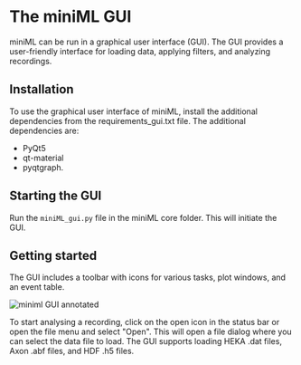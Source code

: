 # The miniML GUI

miniML can be run in a graphical user interface (GUI). The GUI provides a user-friendly interface for loading data, applying filters, and analyzing recordings.

## Installation

To use the graphical user interface of miniML, install the additional dependencies from the requirements_gui.txt file. The additional dependencies are:
- PyQt5
- qt-material
- pyqtgraph.

## Starting the GUI

Run the `miniML_gui.py` file in the miniML core folder. This will initiate the GUI.

## Getting started

The GUI includes a toolbar with icons for various tasks, plot windows, and an event table.

![miniml GUI annotated](../images/GUI_overview.svg "miniML GUI")

To start analysing a recording, click on the open icon in the status bar or open the file menu and select "Open". This will open a file dialog where you can select the data file to load. The GUI supports loading HEKA .dat files, Axon .abf files, and HDF .h5 files.
